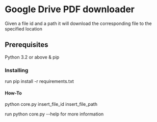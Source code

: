 # Google Drive PDF downloader

Given a file id and a path it will download the corresponding file to the specified location

## Prerequisites

Python 3.2 or above & pip

### Installing

run pip install -r requirements.txt

#### How-To

python core.py insert_file_id insert_file_path

run python core.py --help for more information
